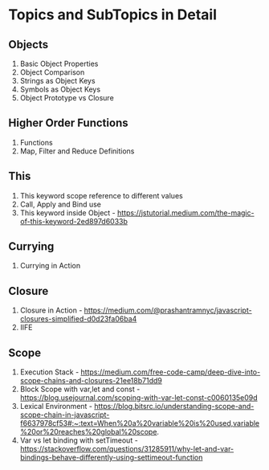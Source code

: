 # Topics and SubTopics in Detail
## Objects 
1. Basic Object Properties
1. Object Comparison
2. Strings as Object Keys 
3. Symbols as Object Keys
4. Object Prototype vs Closure
## Higher Order Functions
1. Functions 
2.  Map, Filter and Reduce Definitions
## This
1. This keyword scope reference to different values
2. Call, Apply and Bind use
3. This  keyword inside Object - https://jstutorial.medium.com/the-magic-of-this-keyword-2ed897d6033b
## Currying
1. Currying in Action 
## Closure
1. Closure in Action - https://medium.com/@prashantramnyc/javascript-closures-simplified-d0d23fa06ba4
2. IIFE
## Scope
1. Execution Stack - https://medium.com/free-code-camp/deep-dive-into-scope-chains-and-closures-21ee18b71dd9
2. Block Scope with var,let and const - https://blog.usejournal.com/scoping-with-var-let-const-c0060135e09d
3. Lexical Environment - https://blog.bitsrc.io/understanding-scope-and-scope-chain-in-javascript-f6637978cf53#:~:text=When%20a%20variable%20is%20used,variable%20or%20reaches%20global%20scope.
4. Var vs let binding with setTimeout - https://stackoverflow.com/questions/31285911/why-let-and-var-bindings-behave-differently-using-settimeout-function


